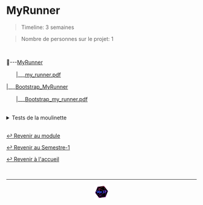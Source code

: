 # MyRunner

> Timeline: 3 semaines

> Nombre de personnes sur le projet: 1

<br>

📂---[MyRunner](https://github.com/Studio-17/Epitech-Subjects/tree/main/Semester-1/B-MUL-100/MyRunner/My_Runner)

ㅤㅤ|\_\_\_[my_runner.pdf](https://github.com/Studio-17/Epitech-Subjects/blob/main/Semester-1/B-MUL-100/MyRunner/My_Runner/my_runner.pdf)

|\_\_\_[Bootstrap_MyRunner](https://github.com/Studio-17/Epitech-Subjects/tree/main/Semester-1/B-MUL-100/MyRunner/Bootstrap_MyRunner)

ㅤㅤ|\_\_\_[Bootstrap_my_runner.pdf](https://github.com/Studio-17/Epitech-Subjects/blob/main/Semester-1/B-MUL-100/MyRunner/Bootstrap_MyRunner/Bootstrap_my_runner.pdf)

<br>

<details>
<summary> Tests de la moulinette </summary>
<table align="center">
    <thead>
        <tr>
            <th>SOMMAIRE</th>
            <th>NB DE TESTS</th>
            <th>DETAILS</th>
        </tr>
    </thead>
    <tbody>
        <tr>
            <td rowspan="2">minimal functions</td>
            <td rowspan="2" style="text-align: center;">2</td>
            <td>Minimal functions</td>
        </tr>
        <tr>
            <td>Repository size</td>
        </tr>
    </tbody>
</table>

<br>

<table align="center">
    <thead>
    <tr>
            <td colspan="2" align="center"><strong>TAM</strong></td>
    </tr>
        <tr>
            <th>SOMMAIRE</th>
            <th>NOTATION</th>
        </tr>
    </thead>
    <tbody>
        <tr>
            <td rowspan="1">Preliminary</td>
            <td rowspan="1" style="text-align: center;">?/2</td>
        </tr>
        <tr>
            <td rowspan="1">Major</td>
            <td rowspan="1" style="text-align: center;">?/0</td>
        </tr>
        <tr>
            <td rowspan="1">Minor</td>
            <td rowspan="1" style="text-align: center;">?/0</td>
        </tr>
        <tr>
            <td rowspan="1">Too many style errors</td>
            <td rowspan="1" style="text-align: center;">?/1</td>
        </tr>
        <tr>
            <td rowspan="1">Closing the Window</td>
            <td rowspan="1" style="text-align: center;">?/1</td>
        </tr>
        <tr>
            <td rowspan="1">Animated Sprites</td>
            <td rowspan="1" style="text-align: center;">?/4</td>
        </tr>
        <tr>
            <td rowspan="1">Parallax scrolling</td>
            <td rowspan="1" style="text-align: center;">?/5</td>
        </tr>
        <tr>
            <td rowspan="1">Map</td>
            <td rowspan="1" style="text-align: center;">?/7</td>
        </tr>
        <tr>
            <td rowspan="1">Score</td>
            <td rowspan="1" style="text-align: center;">?/4</td>
        </tr>
        <tr>
            <td rowspan="1">Victory and defeat</td>
            <td rowspan="1" style="text-align: center;">?/5</td>
        </tr>
        <tr>
            <td rowspan="1">Music and sound effect</td>
            <td rowspan="1" style="text-align: center;">?/6</td>
        </tr>
        <tr>
            <td rowspan="1">Basic physics</td>
            <td rowspan="1" style="text-align: center;">?/6</td>
        </tr>
        <tr>
            <td rowspan="1">Usage</td>
            <td rowspan="1" style="text-align: center;">?/1</td>
        </tr>
        <tr>
            <td rowspan="1">Window size</td>
            <td rowspan="1" style="text-align: center;">?/5</td>
        </tr>
        <tr>
            <td rowspan="1">Window framerate</td>
            <td rowspan="1" style="text-align: center;">?/3</td>
        </tr>
        <tr>
            <td rowspan="1">Random enemies</td>
            <td rowspan="1" style="text-align: center;">?/3</td>
        </tr>
        <tr>
            <td rowspan="1">Animations</td>
            <td rowspan="1" style="text-align: center;">?/4</td>
        </tr>
        <tr>
            <td rowspan="1">Movement</td>
            <td rowspan="1" style="text-align: center;">?/4</td>
        </tr>
        <tr>
            <td rowspan="1">Different levels</td>
            <td rowspan="1" style="text-align: center;">?/4</td>
        </tr>
        <tr>
            <td rowspan="1">Menu</td>
            <td rowspan="1" style="text-align: center;">?/9</td>
        </tr>
        <tr>
            <td rowspan="1">Different gameplay mode</td>
            <td rowspan="1" style="text-align: center;">?/9</td>
        </tr>
        <tr>
            <td rowspan="1">Character customization</td>
            <td rowspan="1" style="text-align: center;">?/5</td>
        </tr>
        <tr>
            <td rowspan="1">Bonus in game</td>
            <td rowspan="1" style="text-align: center;">?/8</td>
        </tr>
        <tr>
            <td rowspan="1">Difficulties</td>
            <td rowspan="1" style="text-align: center;">?/3</td>
        </tr>
        <tr>
            <td rowspan="1">Coherent sizes</td>
            <td rowspan="1" style="text-align: center;">?/2</td>
        </tr>
    </tbody>
</table>
</details>

<br>

[↩️ Revenir au module](https://github.com/Studio-17/Epitech-Subjects/tree/main/Semester-1/B-MUL-100)

[↩️ Revenir au Semestre-1](https://github.com/Studio-17/Epitech-Subjects/tree/main/Semester-1)

[↩️ Revenir à l'accueil](https://github.com/Studio-17/Epitech-Subjects)

<br>

---

<div align="center">

<a href="https://github.com/Studio-17" target="_blank"><img src="../../../assets/voc17.gif" width="40"></a>

</div>
